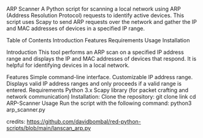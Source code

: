 ARP Scanner
A Python script for scanning a local network using ARP (Address Resolution Protocol) requests to identify active devices. This script uses Scapy to send ARP requests over the network and gather the IP and MAC addresses of devices in a specified IP range.

Table of Contents
Introduction
Features
Requirements
Usage
Installation

Introduction
This tool performs an ARP scan on a specified IP address range and displays the IP and MAC addresses of devices that respond. It is helpful for identifying devices in a local network.

Features
Simple command-line interface.
Customizable IP address range.
Displays valid IP address ranges and only proceeds if a valid range is entered.
Requirements
Python 3.x
Scapy library (for packet crafting and network communication)
Installation:
Clone the repository:
git clone link
cd ARP-Scanner
Usage
Run the script with the following command:
python3 arp_scanner.py

credits: https://github.com/davidbombal/red-python-scripts/blob/main/lanscan_arp.py
